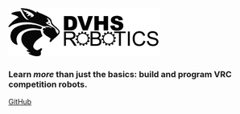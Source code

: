 ![logo](_media/dvhslogo.png)

### Learn *more* than just the basics: build and program VRC competition robots.

[GitHub](https://github.com/CanyonTurtle/robotc-docs-demo)